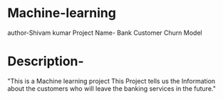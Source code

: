 # Machine-learning
 author-Shivam kumar
 Project Name- Bank Customer Churn Model 
# Description- 
"This is a Machine learning project 
 This Project  tells us the  Information about the customers who will leave the banking services in the future."
